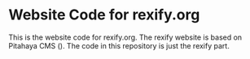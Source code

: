 # Website Code for rexify.org

This is the website code for rexify.org. The rexify website is based on Pitahaya CMS (). The code in this repository is just the rexify part.

